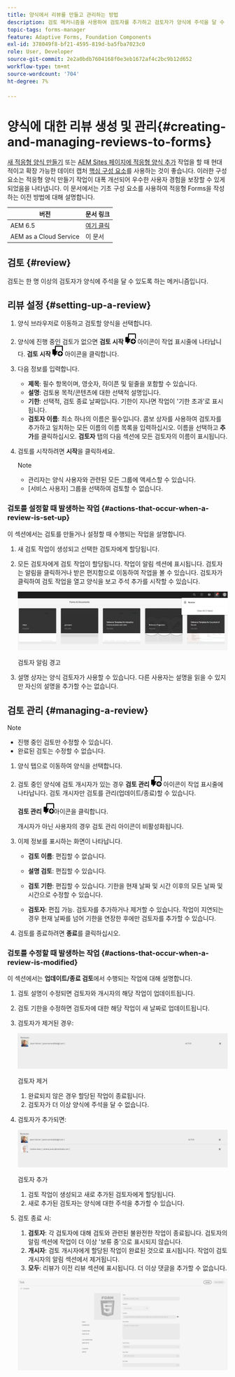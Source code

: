 ```yaml
---
title: 양식에서 리뷰를 만들고 관리하는 방법
description: 검토 메커니즘을 사용하여 검토자를 추가하고 검토자가 양식에 주석을 달 수 있도록 합니다.
topic-tags: forms-manager
feature: Adaptive Forms, Foundation Components
exl-id: 378049f8-bf21-4595-819d-ba5fba7023c0
role: User, Developer
source-git-commit: 2e2a0bdb7604168f0e3eb1672af4c2bc9b12d652
workflow-type: tm+mt
source-wordcount: '704'
ht-degree: 7%

---
```


# 양식에 대한 리뷰 생성 및 관리{#creating-and-managing-reviews-to-forms}

<span class="preview"> [새 적응형 양식 만들기](/help/forms/creating-adaptive-form-core-components.md) 또는 [AEM Sites 페이지에 적응형 양식 추가](/help/forms/create-or-add-an-adaptive-form-to-aem-sites-page.md) 작업을 할 때 현대적이고 확장 가능한 데이터 캡처 [핵심 구성 요소](https://experienceleague.adobe.com/docs/experience-manager-core-components/using/adaptive-forms/introduction.html?lang=ko)를 사용하는 것이 좋습니다. 이러한 구성 요소는 적응형 양식 만들기 작업이 대폭 개선되어 우수한 사용자 경험을 보장할 수 있게 되었음을 나타냅니다. 이 문서에서는 기초 구성 요소를 사용하여 적응형 Forms을 작성하는 이전 방법에 대해 설명합니다. </span>


| 버전 | 문서 링크 |
| -------- | ---------------------------- |
| AEM 6.5 | [여기 클릭](https://experienceleague.adobe.com/docs/experience-manager-65/forms/adaptive-forms-advanced-authoring/create-reviews-forms.html?lang=ko) |
| AEM as a Cloud Service | 이 문서 |

## 검토 {#review}

검토는 한 명 이상의 검토자가 양식에 주석을 달 수 있도록 하는 메커니즘입니다.

## 리뷰 설정 {#setting-up-a-review}

1. 양식 브라우저로 이동하고 검토할 양식을 선택합니다.
1. 양식에 진행 중인 검토가 없으면 **검토 시작** ![aem6forms_review_chat_comment](assets/aem6forms_review_chat_comment.png) 아이콘이 작업 표시줄에 나타납니다. **검토 시작** ![aem6forms_review_chat_comment](assets/aem6forms_review_chat_comment.png) 아이콘을 클릭합니다.
1. 다음 정보를 입력합니다.

   * **제목**: 필수 항목이며, 영숫자, 하이픈 및 밑줄을 포함할 수 있습니다.
   * **설명**: 검토용 목적/콘텐츠에 대한 선택적 설명입니다.
   * **기한**: 선택적, 검토 종료 날짜입니다. 기한이 지나면 작업이 &#39;기한 초과&#39;로 표시됩니다.
   * **검토자 이름**: 최소 하나의 이름은 필수입니다. 콤보 상자를 사용하여 검토자를 추가하고 일치하는 모든 이름의 이름 목록을 입력하십시오. 이름을 선택하고 **추가**&#x200B;를 클릭하십시오. **검토자** 탭의 다음 섹션에 모든 검토자의 이름이 표시됩니다.

1. 검토를 시작하려면 **시작**&#x200B;을 클릭하세요.

   >[!NOTE]
   >
   >* 관리자는 양식 사용자와 관련된 모든 그룹에 액세스할 수 있습니다.
   >* [서비스 사용자] 그룹을 선택하여 검토할 수 없습니다.

### 검토를 설정할 때 발생하는 작업 {#actions-that-occur-when-a-review-is-set-up}

이 섹션에서는 검토를 만들거나 설정할 때 수행되는 작업을 설명합니다.

1. 새 검토 작업이 생성되고 선택한 검토자에게 할당됩니다.
1. 모든 검토자에게 검토 작업이 할당됩니다. 작업이 알림 섹션에 표시됩니다. 검토자는 알림을 클릭하거나 받은 편지함으로 이동하여 작업을 볼 수 있습니다. 검토자가 클릭하여 검토 작업을 열고 양식을 보고 주석 추가를 시작할 수 있습니다.

   ![검토자 알림 경고](assets/review-notification-img.png)

   검토자 알림 경고

1. 설명 상자는 양식 검토자가 사용할 수 있습니다. 다른 사용자는 설명을 읽을 수 있지만 자신의 설명을 추가할 수는 없습니다.

## 검토 관리 {#managing-a-review}

>[!NOTE]
>
>* 진행 중인 검토만 수정할 수 있습니다.
>* 완료된 검토는 수정할 수 없습니다.

1. 양식 탭으로 이동하여 양식을 선택합니다.

1. 검토 중인 양식에 검토 개시자가 있는 경우 **검토 관리** ![aem6forms_review_chat_comment](assets/aem6forms_review_chat_comment.png) 아이콘이 작업 표시줄에 나타납니다. 검토 개시자만 검토를 관리(업데이트/종료)할 수 있습니다.

   **검토 관리** ![aem6forms_review_chat_comment](assets/aem6forms_review_chat_comment.png)아이콘을 클릭합니다.

   개시자가 아닌 사용자의 경우 검토 관리 아이콘이 비활성화됩니다.

1. 이제 정보를 표시하는 화면이 나타납니다.

   * **검토 이름**: 편집할 수 없습니다.

   * **설명 검토**: 편집할 수 있습니다.

   * **검토 기한**: 편집할 수 있습니다. 기한을 현재 날짜 및 시간 이후의 모든 날짜 및 시간으로 수정할 수 있습니다.

   * **검토자**: 편집 가능. 검토자를 추가하거나 제거할 수 있습니다. 작업이 지연되는 경우 현재 날짜를 넘어 기한을 연장한 후에만 검토자를 추가할 수 있습니다.

1. 검토를 종료하려면 **종료**&#x200B;를 클릭하십시오.

### 검토를 수정할 때 발생하는 작업 {#actions-that-occur-when-a-review-is-modified}

이 섹션에서는 **업데이트/종료 검토**&#x200B;에서 수행되는 작업에 대해 설명합니다.

1. 검토 설명이 수정되면 검토자와 개시자의 해당 작업이 업데이트됩니다.
1. 검토 기한을 수정하면 검토자에 대한 해당 작업이 새 날짜로 업데이트됩니다.

1. 검토자가 제거된 경우:

   ![검토자 제거](assets/removeduser.png)

   검토자 제거

   1. 완료되지 않은 경우 할당된 작업이 종료됩니다.
   1. 검토자가 더 이상 양식에 주석을 달 수 없습니다.

1. 검토자가 추가되면:

   ![검토자 추가](assets/addedreviewer.png)

   검토자 추가

   1. 검토 작업이 생성되고 새로 추가된 검토자에게 할당됩니다.
   1. 새로 추가된 검토자는 양식에 대한 주석을 추가할 수 있습니다.

1. 검토 종료 시:

   1. **검토자**: 각 검토자에 대해 검토와 관련된 불완전한 작업이 종료됩니다. 검토자의 알림 섹션에 작업이 더 이상 &#39;보류 중&#39;으로 표시되지 않습니다.
   1. **개시자**: 검토 개시자에게 할당된 작업이 완료된 것으로 표시됩니다. 작업이 검토 개시자의 알림 섹션에서 제거됩니다.
   1. **모두**: 리뷰가 이전 리뷰 섹션에 표시됩니다. 더 이상 댓글을 추가할 수 없습니다.

   ![검토 완료](assets/review-complete-imgg.png)
